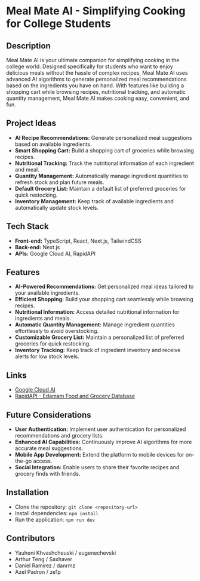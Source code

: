 # Meal Mate AI - Simplifying Cooking for College Students

## Description

Meal Mate AI is your ultimate companion for simplifying cooking in the college world. Designed specifically for students who want to enjoy delicious meals without the hassle of complex recipes, Meal Mate AI uses advanced AI algorithms to generate personalized meal recommendations based on the ingredients you have on hand. With features like building a shopping cart while browsing recipes, nutritional tracking, and automatic quantity management, Meal Mate AI makes cooking easy, convenient, and fun.

## Project Ideas

- **AI Recipe Recommendations:** Generate personalized meal suggestions based on available ingredients.
- **Smart Shopping Cart:** Build a shopping cart of groceries while browsing recipes.
- **Nutritional Tracking:** Track the nutritional information of each ingredient and meal.
- **Quantity Management:** Automatically manage ingredient quantities to refresh stock and plan future meals.
- **Default Grocery List:** Maintain a default list of preferred groceries for quick restocking.
- **Inventory Management:** Keep track of available ingredients and automatically update stock levels.

## Tech Stack

- **Front-end:** TypeScript, React, Next.js, TailwindCSS
- **Back-end:** Next.js
- **APIs:** Google Cloud AI, RapidAPI

## Features

- **AI-Powered Recommendations:** Get personalized meal ideas tailored to your available ingredients.
- **Efficient Shopping:** Build your shopping cart seamlessly while browsing recipes.
- **Nutritional Information:** Access detailed nutritional information for ingredients and meals.
- **Automatic Quantity Management:** Manage ingredient quantities effortlessly to avoid overstocking.
- **Customizable Grocery List:** Maintain a personalized list of preferred groceries for quick restocking.
- **Inventory Tracking:** Keep track of ingredient inventory and receive alerts for low stock levels.

## Links

- [Google Cloud AI](https://cloud.google.com/ai/apis?hl=en)
- [RapidAPI - Edamam Food and Grocery Database](https://rapidapi.com/edamam/api/edamam-food-and-grocery-database/)

## Future Considerations

- **User Authentication:** Implement user authentication for personalized recommendations and grocery lists.
- **Enhanced AI Capabilities:** Continuously improve AI algorithms for more accurate meal suggestions.
- **Mobile App Development:** Extend the platform to mobile devices for on-the-go access.
- **Social Integration:** Enable users to share their favorite recipes and grocery finds with friends.

## Installation

- Clone the repository: `git clone <repository-url>`
- Install dependencies: `npm install`
- Run the application: `npm run dev`

## Contributors

- Yauheni Khvashcheuski / eugenechevski
- Arthur Teng / Saxhaver
- Daniel Ramirez / danrmz
- Azel Padron / ze1p
